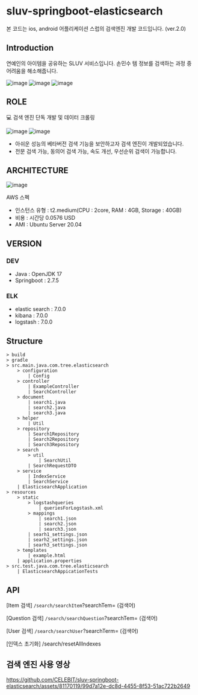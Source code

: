 # sluv-springboot-elasticsearch
본 코드는 ios, android 어플리케이션 스럽의 검색엔진 개발 코드입니다. (ver.2.0)


## Introduction
연예인의 아이템을 공유하는 SLUV 서비스입니다. 손민수 템 정보를 검색하는 과정 중 어려움을 해소해줍니다. 

![image](https://github.com/CELEBIT/sluv-springboot-elasticsearch/assets/81170119/29e74dca-dbe4-4047-91df-e728a27d2a2d)
![image](https://github.com/CELEBIT/sluv-springboot-elasticsearch/assets/81170119/2291f849-8d5f-49f0-98d9-a1620c5886ee)
![image](https://github.com/CELEBIT/sluv-springboot-elasticsearch/assets/81170119/2e0a2c03-39d5-4981-a51e-01aef99ac2d9)


## ROLE
💻 검색 엔진 단독 개발 및 데이터 크롤링

![image](https://github.com/CELEBIT/sluv-springboot-elasticsearch/assets/81170119/0df8ed04-5e98-4d80-8810-5c5fd444d1f7)
![image](https://github.com/CELEBIT/sluv-springboot-elasticsearch/assets/81170119/63f834f0-f00a-47b5-842c-4a81ba99e0ac)

- 아쉬운 성능의 베타버전 검색 기능을 보안하고자 검색 엔진이 개발되었습니다.
- 전문 검색 가능, 동의어 검색 가능, 속도 개선, 우선순위 검색이 가능합니다.


## ARCHITECTURE
![image](https://github.com/CELEBIT/sluv-springboot-elasticsearch/assets/81170119/fdb7d3b0-a57d-480e-8f0e-8b2b85d30ba8)

AWS 스펙
- 인스턴스 유형 : t2.medium(CPU : 2core, RAM : 4GB, Storage : 40GB)
- 비용 : 시간당 0.0576 USD
- AMI : Ubuntu Server 20.04


## VERSION
### DEV
- Java : OpenJDK 17
- Springboot : 2.7.5
### ELK
- elastic search : 7.0.0
- kibana : 7.0.0
- logstash : 7.0.0


## Structure
    > build
    > gradle
    > src.main.java.com.tree.elasticsearch
        > configuration
            | Config
        > controller 
            | ExampleController
            | SearchController
        > document
            | search1.java
            | search2.java
            | search3.java 
        > helper
            | Util 
        > repository
            | Search1Repository 
            | Search2Repository 
            | Search3Repository 
        > search
            > util
                | SearchUtil 
            | SearchRequestDTO 
        > service 
            | IndexService 
            | SearchService 
        | ElasticsearchApplication 
    > resources
        > static
            > logstashqueries
                | queriesForLogstash.xml 
            > mappings 
                | search1.json 
                | search2.json 
                | search3.json 
            | searh1_settings.json 
            | searh2_settings.json 
            | searh3_settings.json 
        > templates
            | example.html
        | application.properties 
    > src.test.java.com.tree.elasticsearch
        | ElasticsearchAppicationTests 


## API
[Item 검색]
`/search/searchItem`?searchTem= (검색어)

[Question 검색]
`/search/searchQuestion`?searchTem= (검색어)

[User 검색]
`/search/searchUser`?searchTerm= (검색어)

[인덱스 초기화]
/search/resetAllIndexes



## 검색 엔진 사용 영상
https://github.com/CELEBIT/sluv-springboot-elasticsearch/assets/81170119/99d7a12e-dc8d-4455-8f53-51ac722b2649


